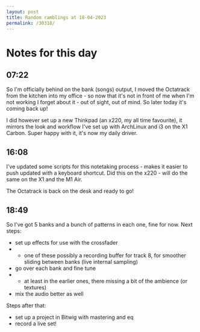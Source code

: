 ```yaml
---
layout: post
title: Random ramblings at 18-04-2023
permalink: /30318/
---
```

# Notes for this day

## 07:22

So I'm officially behind on the bank (songs) output, I moved the Octatrack from
the kitchen into my office - so now that it's not in front of me when I'm not
working I forget about it - out of sight, out of mind. So later today it's
coming back up!

I did however set up a new Thinkpad (an x220, my all time favourite), it mirrors the look and workflow I've set up with ArchLinux and i3 on the X1 Carbon. Super happy with it, it's now my daily driver. 

## 16:08

I've updated some scripts for this notetaking process - makes it easier to push
updated with a keyboard shortcut. Did this on the x220 - will do the same on the
X1 and the M1 Air.

The Octatrack is back on the desk and ready to go!

## 18:49

So I've got 5 banks and a bunch of patterns in each one, fine for now. Next
steps:
 * set up effects for use with the crossfader
 * * one of these possibly a recording buffer for track 8, for smoother sliding
     between banks (live internal sampling)
 * go over each bank and fine tune
 * * at least in the earlier ones, there missing a bit of the ambience (or
     textures)
 * mix the audio better as well

Steps after that:
 * set up a project in Bitwig with mastering and eq
 * record a live set!
